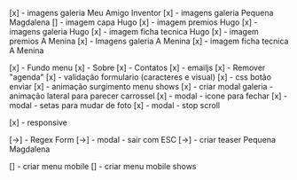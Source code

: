 [x] - imagens galeria Meu Amigo Inventor
[x] - imagens galeria Pequena Magdalena
[] - imagem capa Hugo
[x] - imagem premios Hugo
[x] - imagens galeria Hugo
[x] - imagem ficha tecnica Hugo
[x] - imagem premios A Menina
[x] - Imagens galeria A Menina
[x] - imagem ficha tecnica A Menina

[x] - Fundo menu
[x] - Sobre
[x] - Contatos
[x] - emailjs
[x] - Remover "agenda"
[x] - validação formulario (caracteres e visual)
[x] - css botão enviar
[x] - animação surgimento menu shows
[x] - criar modal galeria - animação lateral para parecer carrossel
[x] - modal - icone para fechar
[x] - modal - setas para mudar de foto
[x] - modal - stop scroll

[x] - responsive

[->] - Regex Form
[->] - modal - sair com ESC
[->] - criar teaser Pequena Magdalena

[] - criar menu mobile
[] - criar menu mobile shows
